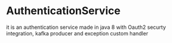 # AuthenticationService
it is an authentication service made in java 8 with Oauth2 securty integration, kafka producer and exception custom handler
